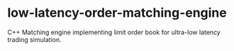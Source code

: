 # low-latency-order-matching-engine
C++ Matching engine implementing limit order book for ultra-low latency trading simulation.
